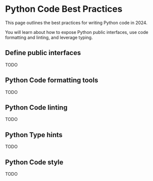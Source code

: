 # Python Code Best Practices

This page outlines the best practices for writing Python code in 2024.

You will learn about how to expose Python public interfaces, use code formatting and linting, and leverage typing.

## Define public interfaces

TODO

## Python Code formatting tools

TODO

## Python Code linting

TODO

## Python Type hints

TODO

## Python Code style

TODO
